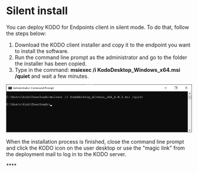 # Silent install

You can deploy KODO for Endpoints client in silent mode. To do that, follow the steps below:

1. Download the KODO client installer and copy it to the endpoint you want to install the software.
2. Run the command line prompt as the administrator and go to the folder the installer has been copied. 
3. Type in the command: **msiexec /i KodoDesktop\_Windows\_x64.msi /quiet** and wait a few minutes.

![](../../.gitbook/assets/image%20%28135%29.png)

When the installation process is finished, close the command line prompt and click the KODO icon on the user desktop or use the "magic link" from the deployment mail to log in to the KODO server.



\*\*\*\*

